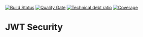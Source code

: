 [![Build Status][travis-badge]][travis-badge-url]
[![Quality Gate][sonarqube-badge]][sonarqube-badge-url] 
[![Technical debt ratio][technical-debt-ratio-badge]][technical-debt-ratio-badge-url] 
[![Coverage][coverage-badge]][coverage-badge-url]


JWT Security
===============




[travis-badge]: https://travis-ci.org/indrabasak/jwt-security.svg?branch=master
[travis-badge-url]: https://travis-ci.org/indrabasak/jwt-security/

[sonarqube-badge]: https://sonarcloud.io/api/project_badges/measure?project=com.basaki%3Ajwt-security&metric=alert_status
[sonarqube-badge-url]: https://sonarcloud.io/dashboard/index/com.basaki:jwt-security 

[technical-debt-ratio-badge]: https://sonarcloud.io/api/project_badges/measure?project=com.basaki%3Ajwt-security&metric=sqale_index
[technical-debt-ratio-badge-url]: https://sonarcloud.io/dashboard/index/com.basaki:jwt-security

[coverage-badge]: https://sonarcloud.io/api/project_badges/measure?project=com.basaki%3Ajwt-security&metric=coverage
[coverage-badge-url]: https://sonarcloud.io/dashboard/index/com.basaki:jwt-security